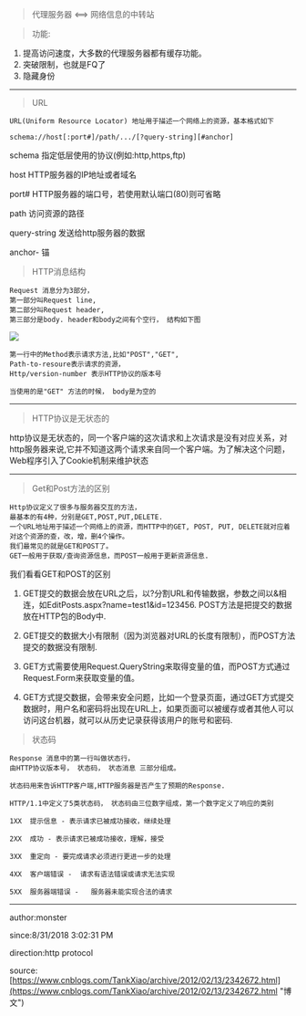 
> 代理服务器 <==> 网络信息的中转站

> 功能:

1. 提高访问速度，大多数的代理服务器都有缓存功能。
2. 突破限制，也就是FQ了
3. 隐藏身份



----------
> URL

	URL(Uniform Resource Locator) 地址用于描述一个网络上的资源，基本格式如下

	schema://host[:port#]/path/.../[?query-string][#anchor]

schema			指定低层使用的协议(例如:http,https,ftp)

host			HTTP服务器的IP地址或者域名

port#			HTTP服务器的端口号，若使用默认端口(80)则可省略

path			访问资源的路径

query-string	发送给http服务器的数据

anchor-			锚

> HTTP消息结构

	Request 消息分为3部分，
	第一部分叫Request line, 
	第二部分叫Request header, 
	第三部分是body. header和body之间有个空行， 结构如下图

![](https://pic002.cnblogs.com/images/2012/263119/2012020914293943.png)

	第一行中的Method表示请求方法,比如"POST","GET", 
	Path-to-resoure表示请求的资源， 
	Http/version-number 表示HTTP协议的版本号

	当使用的是"GET" 方法的时候， body是为空的

----------

> HTTP协议是无状态的

http协议是无状态的，同一个客户端的这次请求和上次请求是没有对应关系，对http服务器来说,它并不知道这两个请求来自同一个客户端。为了解决这个问题，Web程序引入了Cookie机制来维护状态


----------

> Get和Post方法的区别

	Http协议定义了很多与服务器交互的方法，
	最基本的有4种，分别是GET,POST,PUT,DELETE. 
	一个URL地址用于描述一个网络上的资源，而HTTP中的GET, POST, PUT, DELETE就对应着对这个资源的查，改，增，删4个操作。
	我们最常见的就是GET和POST了。
	GET一般用于获取/查询资源信息，而POST一般用于更新资源信息.

我们看看GET和POST的区别

1. GET提交的数据会放在URL之后，以?分割URL和传输数据，参数之间以&相连，如EditPosts.aspx?name=test1&id=123456.  POST方法是把提交的数据放在HTTP包的Body中.

2. GET提交的数据大小有限制（因为浏览器对URL的长度有限制），而POST方法提交的数据没有限制.

3. GET方式需要使用Request.QueryString来取得变量的值，而POST方式通过Request.Form来获取变量的值。

4. GET方式提交数据，会带来安全问题，比如一个登录页面，通过GET方式提交数据时，用户名和密码将出现在URL上，如果页面可以被缓存或者其他人可以访问这台机器，就可以从历史记录获得该用户的账号和密码.

> 状态码

	Response 消息中的第一行叫做状态行，
	由HTTP协议版本号， 状态码， 状态消息 三部分组成。
	
	状态码用来告诉HTTP客户端,HTTP服务器是否产生了预期的Response.
	
	HTTP/1.1中定义了5类状态码， 状态码由三位数字组成，第一个数字定义了响应的类别
	
	1XX  提示信息 - 表示请求已被成功接收，继续处理
	
	2XX  成功 - 表示请求已被成功接收，理解，接受
	
	3XX  重定向 - 要完成请求必须进行更进一步的处理
	
	4XX  客户端错误 -  请求有语法错误或请求无法实现
	
	5XX  服务器端错误 -   服务器未能实现合法的请求

----------
author:monster

since:8/31/2018 3:02:31 PM 

direction:http protocol

source:[https://www.cnblogs.com/TankXiao/archive/2012/02/13/2342672.html](https://www.cnblogs.com/TankXiao/archive/2012/02/13/2342672.html "博文")